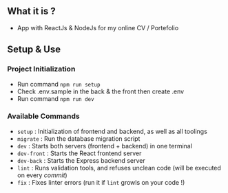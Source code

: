 ## What it is ?

- App with ReactJs & NodeJs for my online CV / Portefolio

## Setup & Use

### Project Initialization

- Run command `npm run setup`
- Check .env.sample in the back & the front then create .env
- Run command `npm run dev`

### Available Commands

- `setup` : Initialization of frontend and backend, as well as all toolings
- `migrate` : Run the database migration script
- `dev` : Starts both servers (frontend + backend) in one terminal
- `dev-front` : Starts the React frontend server
- `dev-back` : Starts the Express backend server
- `lint` : Runs validation tools, and refuses unclean code (will be executed on every _commit_)
- `fix` : Fixes linter errors (run it if `lint` growls on your code !)


